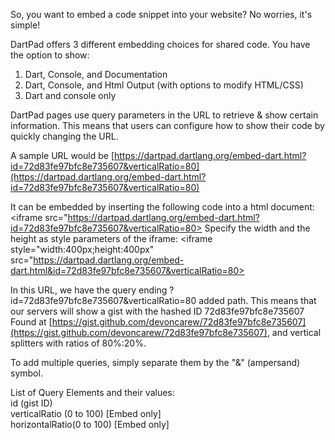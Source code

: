So, you want to embed a code snippet into your website? No worries, it's simple! 

DartPad offers 3 different embedding choices for shared code. You have the option to show:

1. Dart, Console, and Documentation
2. Dart, Console, and Html Output (with options to modify HTML/CSS)
3. Dart and console only


DartPad pages use query parameters in the URL to retrieve & show certain information.
This means that users can configure how to show their code by quickly changing the URL.

A sample URL would be 
[https://dartpad.dartlang.org/embed-dart.html?id=72d83fe97bfc8e735607&verticalRatio=80](https://dartpad.dartlang.org/embed-dart.html?id=72d83fe97bfc8e735607&verticalRatio=80)

It can be embedded by inserting the following code into a html document:
    <iframe src="https://dartpad.dartlang.org/embed-dart.html?id=72d83fe97bfc8e735607&verticalRatio=80></iframe>
Specify the width and the height as style parameters of the iframe:
    <iframe style="width:400px;height:400px" src="https://dartpad.dartlang.org/embed-dart.html&id=72d83fe97bfc8e735607&verticalRatio=80></iframe>

In this URL, we have the query ending
?id=72d83fe97bfc8e735607&verticalRatio=80 added path.
This means that our servers will show a gist with the hashed ID 72d83fe97bfc8e735607
Found at [https://gist.github.com/devoncarew/72d83fe97bfc8e735607](https://gist.github.com/devoncarew/72d83fe97bfc8e735607), and vertical splitters with ratios of 80%:20%.

To add multiple queries, simply separate them by the "&" (ampersand) symbol.

List of Query Elements and their values:  
id (gist ID)  
verticalRatio (0 to 100) [Embed only]  
horizontalRatio(0 to 100) [Embed only]  

